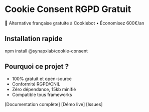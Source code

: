 # Cookie Consent RGPD Gratuit

🚀 Alternative française gratuite à Cookiebot • Économisez 600€/an

## Installation rapide
npm install @synapxlab/cookie-consent

## Pourquoi ce projet ?
- 100% gratuit et open-source
- Conformité RGPD/CNIL
- Zéro dépendance, 15kb minifié
- Compatible tous frameworks


[Documentation complète] [Démo live] [Issues]
